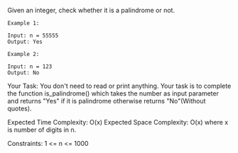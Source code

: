 Given an integer, check whether it is a palindrome or not.

```
Example 1:

Input: n = 55555
Output: Yes
```
```
Example 2:

Input: n = 123
Output: No
 ```

Your Task:
You don't need to read or print anything. Your task is to complete the function is_palindrome() which takes the number as input parameter and returns "Yes" if it is palindrome otherwise returns "No"(Without quotes).
 

Expected Time Complexity: O(x)
Expected Space Complexity: O(x) where x is number of digits in n.
 

Constraints:
1 <= n <= 1000
